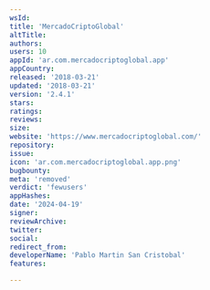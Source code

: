 ```yaml
---
wsId: 
title: 'MercadoCriptoGlobal'
altTitle: 
authors: 
users: 10
appId: 'ar.com.mercadocriptoglobal.app'
appCountry: 
released: '2018-03-21'
updated: '2018-03-21'
version: '2.4.1'
stars: 
ratings: 
reviews: 
size: 
website: 'https://www.mercadocriptoglobal.com/'
repository: 
issue: 
icon: 'ar.com.mercadocriptoglobal.app.png'
bugbounty: 
meta: 'removed'
verdict: 'fewusers'
appHashes: 
date: '2024-04-19'
signer: 
reviewArchive: 
twitter: 
social: 
redirect_from: 
developerName: 'Pablo Martin San Cristobal'
features: 

---
```


